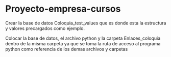 # Proyecto-empresa-cursos
Crear la base de datos Coloquia_test_values que es donde esta la estructura y valores precargados como ejemplo.

Colocar la base de datos, el archivo python y la carpeta Enlaces_coloquia dentro de la misma carpeta ya que se toma la ruta de acceso al programa python como referencia de los demas archivos y carpetas
